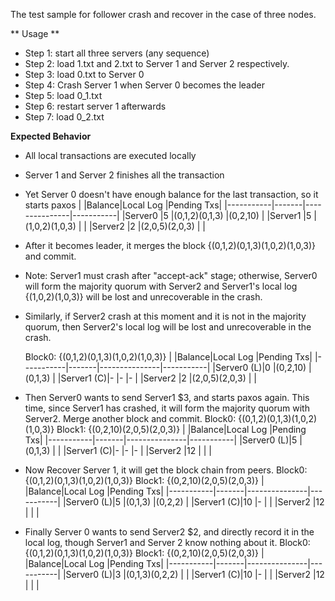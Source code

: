 The test sample for follower crash and recover in the case of three nodes.

** Usage **

* Step 1: start all three servers (any sequence)
* Step 2: load 1.txt and 2.txt to Server 1 and Server 2 respectively.
* Step 3: load 0.txt to Server 0
* Step 4: Crash Server 1 when Server 0 becomes the leader
* Step 5: load 0_1.txt
* Step 6: restart server 1 afterwards
* Step 7: load 0_2.txt

**Expected Behavior**

* All local transactions are executed locally
* Server 1 and Server 2 finishes all the transaction
* Yet Server 0 doesn't have enough balance for the last transaction, so it starts paxos
	|	        |Balance|Local Log		|Pending Txs|
	|-----------|-------|---------------|-----------|
	|Server0	|5		|(0,1,2)(0,1,3)	|(0,2,10)	|
	|Server1	|5		|(1,0,2)(1,0,3)	|			|
	|Server2	|2		|(2,0,5)(2,0,3)	|			|

* After it becomes leader, it merges the block {(0,1,2)(0,1,3)(1,0,2)(1,0,3)} and commit.
* Note: Server1 must crash after "accept-ack" stage; otherwise, Server0 will form the majority quorum with Server2 and Server1's local log {(1,0,2)(1,0,3)} will be lost and unrecoverable in the crash.
* Similarly, if Server2 crash at this moment and it is not in the majority quorum, then Server2's local log will be lost and unrecoverable in the crash.

	Block0: {(0,1,2)(0,1,3)(1,0,2)(1,0,3)}
	|	        |Balance|Local Log		|Pending Txs|
	|-----------|-------|---------------|-----------|
	|Server0 (L)|0		|(0,2,10)		|(0,1,3)	|
	|Server1 (C)|-		|-				|-			|
	|Server2	|2		|(2,0,5)(2,0,3)	|			|

* Then Server0 wants to send Server1 $3, and starts paxos again. This time, since Server1 has crashed, it will form the majority quorum with Server2. Merge another block and commit.
	Block0: {(0,1,2)(0,1,3)(1,0,2)(1,0,3)}
	Block1: {(0,2,10)(2,0,5)(2,0,3)}
	|	        |Balance|Local Log		|Pending Txs|
	|-----------|-------|---------------|-----------|
	|Server0 (L)|5		|(0,1,3)		|			|
	|Server1 (C)|-		|-				|-			|
	|Server2	|12		|				|			|

* Now Recover Server 1, it will get the block chain from peers.
	Block0: {(0,1,2)(0,1,3)(1,0,2)(1,0,3)}
	Block1: {(0,2,10)(2,0,5)(2,0,3)}
	|	        |Balance|Local Log		|Pending Txs|
	|-----------|-------|---------------|-----------|
	|Server0 (L)|5		|(0,1,3)		|(0,2,2)	|
	|Server1 (C)|10		|-				|			|
	|Server2	|12		|				|			|

* Finally Server 0 wants to send Server2 $2, and directly record it in the local log, though Server1 and Server 2 know nothing about it.
	Block0: {(0,1,2)(0,1,3)(1,0,2)(1,0,3)}
	Block1: {(0,2,10)(2,0,5)(2,0,3)}
	|	        |Balance|Local Log		|Pending Txs|
	|-----------|-------|---------------|-----------|
	|Server0 (L)|3		|(0,1,3)(0,2,2)	|			|
	|Server1 (C)|10		|-				|			|
	|Server2	|12		|				|			|